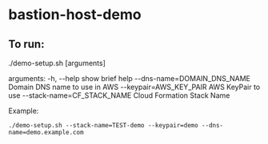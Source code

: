 # bastion-host-demo

## To run:

./demo-setup.sh [arguments]

arguments:
-h, --help                    show brief help
--dns-name=DOMAIN_DNS_NAME    Domain DNS name to use in AWS
--keypair=AWS_KEY_PAIR        AWS KeyPair to use
--stack-name=CF_STACK_NAME     Cloud Formation Stack Name

Example:
```
./demo-setup.sh --stack-name=TEST-demo --keypair=demo --dns-name=demo.example.com
```